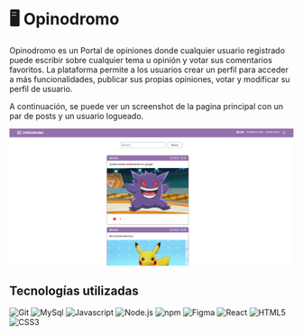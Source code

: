 # 🖥 Opinodromo 

Opinodromo es un Portal de opiniones donde cualquier usuario registrado puede escribir sobre cualquier tema u opinión y votar sus comentarios favoritos. La plataforma permite a los usuarios crear un perfil para acceder a más funcionalidades, publicar sus propias opiniones, votar y modificar su perfil de usuario.


A continuación, se puede ver un screenshot de la pagina principal con un par de posts y un usuario logueado.


![OpinodromoHome](https://github.com/SergioR56/PortalDeOpiniones/blob/main/OpinodromoHome.png)

## Tecnologías utilizadas

![Git](https://img.shields.io/badge/GIT-E44C30?style=for-the-badge&logo=git&logoColor=white)
![MySql](https://img.shields.io/badge/MySQL-005C84?style=for-the-badge&logo=mysql&logoColor=white)
![Javascript](https://img.shields.io/badge/JavaScript-323330?style=for-the-badge&logo=javascript&logoColor=F7DF1E)
![Node.js](https://img.shields.io/badge/Node%20js-339933?style=for-the-badge&logo=nodedotjs&logoColor=white)
![npm](https://img.shields.io/badge/npm-CB3837?style=for-the-badge&logo=npm&logoColor=wProject_X)
![Figma](https://img.shields.io/badge/figma-%23F24E1E.svg?style=for-the-badge&logo=figma&logoColor=white)
![React](https://img.shields.io/badge/react-%2320232a.svg?style=for-the-badge&logo=react&logoColor=%2361DAFB)
![HTML5](https://img.shields.io/badge/html5-%23E34F26.svg?style=for-the-badge&logo=html5&logoColor=white)
![CSS3](https://img.shields.io/badge/css3-%231572B6.svg?style=for-the-badge&logo=css3&logoColor=white)

